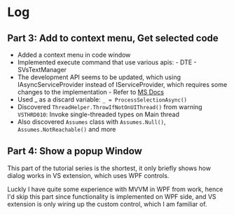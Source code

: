 # Log

## Part 3: Add to context menu, Get selected code
- Added a context menu in code window
- Implemented execute command that use various apis:
		- DTE
		- SVsTextManager
- The development API seems to be updated, which using IAsyncServiceProvider instead of IServiceProvider, which requires some changes to the implementation
		- Refer to [MS Docs](https://docs.microsoft.com/en-us/visualstudio/extensibility/how-to-provide-an-asynchronous-visual-studio-service?view=vs-2019)
- Used _ as a discard variable: `_ = ProcessSelectionAsync()`
- Discovered `ThreadHelper.ThrowIfNotOnUIThread()` from warning `VSTHRD010`: Invoke single-threaded types on Main thread
- Also discovered `Assumes` class with `Assumes.Null()`, `Assumes.NotReachable()` and more


## Part 4: Show a popup Window
This part of the tutorial series is the shortest, it only briefly shows how dialog works in VS extension, which uses WPF controls.

Luckly I have quite some experience with MVVM in WPF from work, hence I'd skip this part since functionality is implemented on WPF side, and VS extension is only wiring up the custom control, which I am familiar of.
